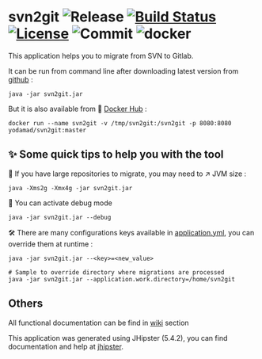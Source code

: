 # svn2git ![Release](https://img.shields.io/github/release/yodamad/svn2git.svg?style=popout) [![Build Status](https://yodamad.visualstudio.com/svn2git/_apis/build/status/svn2git-Maven-CI?branchName=dev)](https://yodamad.visualstudio.com/svn2git/_build/latest?definitionId=1?branchName=dev) [![License](https://img.shields.io/badge/License-Apache%202.0-blue.svg)](https://opensource.org/licenses/Apache-2.0) ![Commit](https://img.shields.io/github/last-commit/yodamad/svn2git.svg?style=flat) ![docker](https://img.shields.io/docker/pulls/yodamad/svn2git)

This application helps you to migrate from SVN to Gitlab.

It can be run from command line after downloading latest version from [github](https://github.com/yodamad/svn2git/releases) :

```shell script
java -jar svn2git.jar
```
But it is also available from 🐳 [Docker Hub](https://hub.docker.com/repository/docker/yodamad/svn2git) :

```shell script
docker run --name svn2git -v /tmp/svn2git:/svn2git -p 8080:8080 yodamad/svn2git:master
```

## ✨ Some quick tips to help you with the tool

💪 If you have large repositories to migrate, you may need to ↗️ JVM size :
```shell script
java -Xms2g -Xmx4g -jar svn2git.jar
```

👀 You can activate debug mode
```shell script
java -jar svn2git.jar --debug
```

🛠 There are many configurations keys available in [application.yml](src/main/resources/config/application.yml), you can override them at runtime :
```shell script
java -jar svn2git.jar --<key>=<new_value>

# Sample to override directory where migrations are processed
java -jar svn2git.jar --application.work.directory=/home/svn2git
```

## Others

All functional documentation can be find in [wiki](https://github.com/yodamad/svn2git/wiki) section 

This application was generated using JHipster (5.4.2), you can find documentation and help at [jhipster](https://www.jhipster.tech/documentation-archive/v5.4.2).
